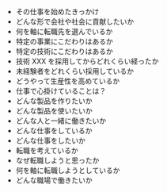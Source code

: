 - その仕事を始めたきっかけ
- どんな形で会社や社会に貢献したいか
- 何を軸に転職先を選んでいるか
- 特定の事業にこだわりはあるか
- 特定の技術にこだわりはあるか
- 技術 XXX を採用してからどれくらい経ったか
- 未経験者をどれくらい採用しているか
- どうやって生産性を高めているか
- 仕事で心掛けていることは？
- どんな製品を作りたいか
- どんな製品を使いたいか
- どんな人と一緒に働きたいか
- どんな仕事をしているか
- どんな仕事をしたいか
- 転職を考えているか
- なぜ転職しようと思ったか
- 何を軸に転職しようとしているか
- どんな職場で働きたいか
